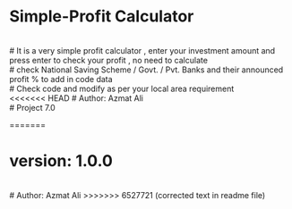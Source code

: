 # Simple-Profit Calculator
<br>
# It is a very simple profit calculator , enter your investment amount and press enter to check your profit , no need to calculate
<br>
# check National Saving Scheme / Govt. / Pvt. Banks and their announced profit % to add in code data
<br>
# Check code and modify as per your local area requirement
<br>
<<<<<<< HEAD
# Author: Azmat Ali
<br>
# Project 7.0

=======
# version: 1.0.0
<br>
# Author: Azmat Ali
>>>>>>> 6527721 (corrected text in readme file)
